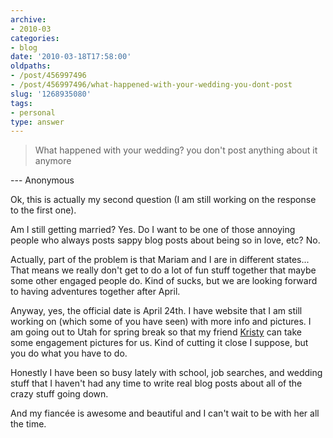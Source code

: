 ```yaml
---
archive:
- 2010-03
categories:
- blog
date: '2010-03-18T17:58:00'
oldpaths:
- /post/456997496
- /post/456997496/what-happened-with-your-wedding-you-dont-post
slug: '1268935080'
tags:
- personal
type: answer
---
```


> What happened with your wedding? you don't post anything about it
> anymore

--- Anonymous

Ok, this is actually my second question (I am still working on the
response to the first one).

Am I still getting married? Yes. Do I want to be one of those annoying
people who always posts sappy blog posts about being so in love, etc? No.

Actually, part of the problem is that Mariam and I are in different
states... That means we really don't get to do a lot of fun stuff together
that maybe some other engaged people do.  Kind of sucks, but we are
looking forward to having adventures together after April.

Anyway, yes, the official date is April 24th.  I have website that I am
still working on (which some of you have seen) with more info and
pictures.  I am going out to Utah for spring break so that my friend
[Kristy][1] can take some engagement pictures for us.  Kind of cutting it
close I suppose, but you do what you have to do.

Honestly I have been so busy lately with school, job searches, and wedding
stuff that I haven't had any time to write real blog posts about all of
the crazy stuff going down.

And my fiancée is awesome and beautiful and I can't wait to be with her
all the time.

[1]: http://www.chillygator.blogspot.com/

